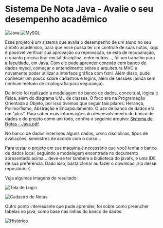 # Sistema De Nota Java - Avalie o seu desempenho acadêmico

 ![Java](https://img.shields.io/badge/java-%23ED8B00.svg?style=for-the-badge&logo=openjdk&logoColor=white) 
 ![MySQL](https://img.shields.io/badge/MySQL-00000F?style=for-the-badge&logo=mysql&logoColor=white)

Esse projeto é um sistema que avalia o desempenho de um aluno no seu âmbito acadêmico, para que esse possa ter um controle de suas notas, logo é possível verificar sua aprovação ou reprovação, se está de recuparação, o quanto precisa tirar em tal disciplina, entre outros..., foi um trabalho para a faculdade, em Java. Com ele pude aprender conexão com banco de dados mysql, começar o entendimento sobre a arquitetura MVC e novamente poder utilizar a interface gráfica com fxml. Além disso, pude conhecer um pouco sobre cadastros e logins, além de sessões (ainda sem nenhum método de criptografia para segurança).

De início foi realizado a modelagem do banco de dados, conceitual, lógica e física, além do diagrama UML de classes. O foco era na Programação Orientada a Objeto, por isso tivemos que seguir tais pilares: Herança, Polimorfismo, Abstração e Encapsulamento. O uso de banco de dados era um "plus". Para saber mais informações do desenvolvimento do banco de dados e do projeto como um todo, confira o seguinte arquivo: [Sistema de Notas - Java.pdf](https://github.com/user-attachments/files/16576602/Sistema.de.Notas.-.Java2.0.pdf).

No banco de dados inserimos alguns dados, como disciplinas, tipos de avaliações, semestres de acordo com o curso...

Para testar o projeto em sua máquina é necessário que você tenha o banco de dados local, seguindo a modelagem encontrada no documento apresentado acima... deve-se ter também a biblioteca do javafx, e uma IDE de sua preferência. Dado isso, basta clonar ou fazer o download .zip desse repositório :)

Veja algumas imagens do resultado:

![Tela de Login](https://github.com/user-attachments/assets/9231d0df-cf5c-4bc8-92eb-6f7d02e10ac2)

![Cadastro de Notas](https://github.com/user-attachments/assets/14b941f6-b911-4460-99ce-d6ca8899a02d)

Outro ponto interessante que pude aprender, foi sobre como preencher tabelas no java, como base nas linhas do banco de dados:

![Histórico](https://github.com/user-attachments/assets/64aa767a-b4ee-4145-97eb-5ebb972d9102)


